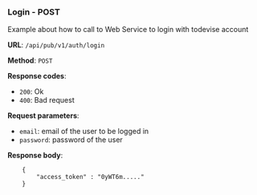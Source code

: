 ### Login - POST

Example about how to call to Web Service to login with todevise account

**URL**: `/api/pub/v1/auth/login`

**Method**: `POST`

**Response codes**: 
* `200`: Ok
* `400`: Bad request
  
**Request parameters**:
* `email`: email of the user to be logged in
* `password`: password of the user

**Response body**:

```
    {
        "access_token" : "0yWT6m....."
    }
```
